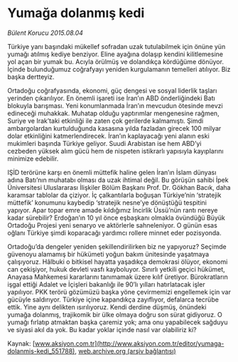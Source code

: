 # Yumağa dolanmış kedi

*Bülent Korucu 2015.08.04*

<div class="pNewsDetailMainContent" itemprop="articleBody">
 <p>
  Türkiye yanı başındaki mükellef sofradan uzak tutulabilmek için önüne yün yumağı atılmış kediye benziyor. Eline ayağına dolaşıp kendini kilitlemesine yol açan bir yumak bu. Acıyla örülmüş ve dolandıkça kördüğüme dönüyor. İçinde bulunduğumuz coğrafyayı yeniden kurgulamanın temelleri atılıyor. Biz başka dertteyiz.
 </p>
 <p>
  Ortadoğu coğrafyasında, ekonomi, güç dengesi ve sosyal liderlik taşları yerinden çıkarılıyor. En önemli işareti ise İran’ın ABD önderliğindeki Batı blokuyla barışması. Yeni konumlanmada İran’ın mevcudun ötesinde mevzi edineceği muhakkak. Muhatap olduğu yaptırımlar mengenesine rağmen, Suriye ve Irak’taki etkinliği ile zaten çok gerilerde kalmamıştı. Şimdi ambargolardan kurtulduğunda kasasına yılda fazladan girecek 100 milyar dolar etkinliğini katmerlendirecek. İran’ın kaplayacağı yeni alanın eski mukimleri başında Türkiye geliyor. Suudi Arabistan ise hem ABD’yi cezbeden yüksek alım gücü hem de nispeten istikrarlı yapısıyla kayıplarını minimize edebilir.
 </p>
 <p>
  IŞİD terörüne karşı en önemli müttefik haline gelen İran’ın İslam dünyası adına Batı’nın muhatabı olması da uzak ihtimal değil. Bu görüşün sahibi İpek Üniversitesi Uluslararası İlişkiler Bölüm Başkanı Prof. Dr. Gökhan Bacık, daha karamsar tablolar da çiziyor. İç çalkantılarla boğuşan Türkiye’nin ‘stratejik müttefik’ konumunu kaybedip ‘stratejik nesne’ye dönüştüğü tespitini yapıyor. Apar topar emre amade kıldığımız İncirlik Üssü’nün rantı nereye kadar sürebilir? Erdoğan’ın 10 yıl önce eşbaşkanı olmakla övündüğü Büyük Ortadoğu Projesi yeni senaryo ve aktörlerle sahneleniyor. O günün esas oğlanı Türkiye şimdi koparacağı yardımcı rollere minnet eder pozisyonda.
 </p>
 <p>
  Ortadoğu’da dengeler yeniden şekillendirilirken biz ne yapıyoruz? Seçimde güvenoyu alamamış bir hükümeti yoğun bakım ünitesinde yaşatmaya çalışıyoruz. Hâlbuki o bitkisel hayatta yaşadıkça demokrasi ölüyor, ekonomi can çekişiyor, hukuk devleti vasfı kayboluyor. Sınırlı yetkili geçici hükümet, Anayasa Mahkemesi kararlarını tanımamak üzere kılıf üretiyor. Bürokratların işgal ettiği Adalet ve İçişleri bakanlığı ile 90’lı yılları hatırlatacak işler yapılıyor. PKK terörü gözümüzü başka yöne çevirmemizi engellemek için var gücüyle saldırıyor. Türkiye içine kapandıkça zayıflıyor, defalarca tecrübe ettik. Yine aynı delikten ısırılıyoruz. Kendi derdine düşmüş, önündeki yumağa dolanmış, trajikomik bir ülke olmaya doğru son sürat gidiyoruz. O yumağı fırlatıp atmaktan başka çaremiz yok; ama onu yapabilecek sağduyu ve siyasi akıl da yok. Bu kadar yoklar içinde nasıl var olabiliriz ki?
 </p>
</div>


Kaynak: [www.aksiyon.com.tr](http://www.aksiyon.com.tr/editor/yumaga-dolanmis-kedi_551788), [web.archive.org (arşiv bağlantısı)](http://web.archive.org/web/20150811143038/http://www.aksiyon.com.tr/editor/yumaga-dolanmis-kedi_551788)
